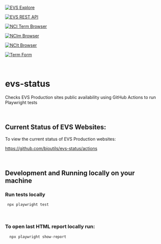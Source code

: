[![EVS Explore](https://github.com/bioutils/evs-status/actions/workflows/EVS-Explore.yml/badge.svg)](https://github.com/bioutils/evs-status/actions/workflows/EVS-Explore.yml)

[![EVS REST API](https://github.com/bioutils/evs-status/actions/workflows/EVS-REST-API.yml/badge.svg)](https://github.com/bioutils/evs-status/actions/workflows/EVS-REST-API.yml)

[![NCI Term Browser](https://github.com/bioutils/evs-status/actions/workflows/NCI-Term-Browser.yml/badge.svg)](https://github.com/bioutils/evs-status/actions/workflows/NCI-Term-Browser.yml)

[![NCIm Browser](https://github.com/bioutils/evs-status/actions/workflows/NCIm-Browser.yml/badge.svg)](https://github.com/bioutils/evs-status/actions/workflows/NCIm-Browser.yml)

[![NCIt Browser](https://github.com/bioutils/evs-status/actions/workflows/NCIt-Browser.yml/badge.svg)](https://github.com/bioutils/evs-status/actions/workflows/NCIt-Browser.yml)

[![Term Form](https://github.com/bioutils/evs-status/actions/workflows/Term-Form.yml/badge.svg)](https://github.com/bioutils/evs-status/actions/workflows/Term-Form.yml)

<br />

# evs-status

Checks EVS Production sites public availability using GitHub Actions to run Playwright tests

<br />

## Current Status of EVS Websites:
To view the current status of EVS Production websites: 

https://github.com/bioutils/evs-status/actions

<br />

## Development and Running locally on your machine

### Run tests locally

```bash
 npx playwright test
 ```
<br />

### To open last HTML report locally run:

```bash
  npx playwright show-report
  ```
